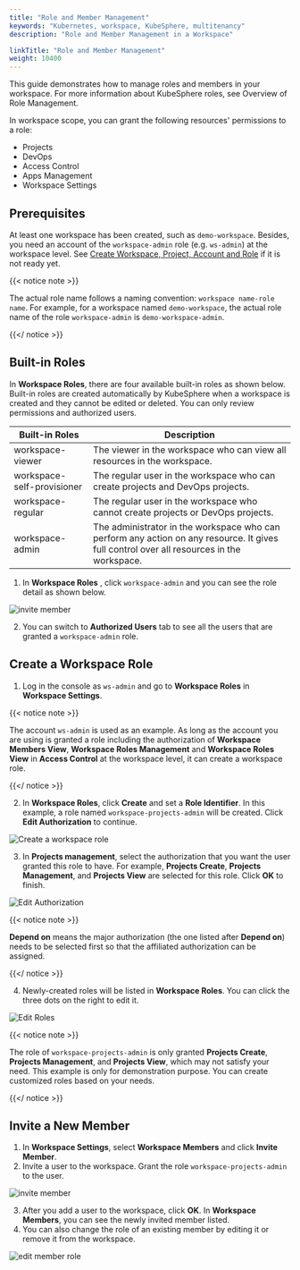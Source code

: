 ```yaml
---
title: "Role and Member Management"
keywords: "Kubernetes, workspace, KubeSphere, multitenancy"
description: "Role and Member Management in a Workspace"

linkTitle: "Role and Member Management"
weight: 10400
---
```


This guide demonstrates how to manage roles and members in your workspace. For more information about KubeSphere roles, see Overview of Role Management.

In workspace scope, you can grant the following resources' permissions to a role:

- Projects
- DevOps
- Access Control
- Apps Management
- Workspace Settings

## Prerequisites

At least one workspace has been created, such as `demo-workspace`. Besides, you need an account of the `workspace-admin` role (e.g. `ws-admin`) at the workspace level. See [Create Workspace, Project, Account and Role](../../quick-start/create-workspace-and-project/) if it is not ready yet.

{{< notice note >}} 

The actual role name follows a naming convention: `workspace name-role name`. For example, for a workspace named `demo-workspace`, the actual role name of the role `workspace-admin` is `demo-workspace-admin`.

{{</ notice >}} 

## Built-in Roles

In **Workspace Roles**, there are four available built-in roles as shown below. Built-in roles are created automatically by KubeSphere when a workspace is created and they cannot be edited or deleted. You can only review permissions and authorized users.

| Built-in Roles     | Description                                                  |
| ------------------ | ------------------------------------------------------------ |
| workspace-viewer | The viewer in the workspace who can view all resources in the workspace. |
| workspace-self-provisioner     | The regular user in the workspace who can create projects and DevOps projects. |
| workspace-regular   | The regular user in the workspace who cannot create projects or DevOps projects. |
| workspace-admin     | The administrator in the workspace who can perform any action on any resource. It gives full control over all resources in the workspace. |

1. In **Workspace Roles** , click  `workspace-admin` and you can see the role detail as shown below.

![invite member](/images/docs/ws-admin/workspace_role_detail.png)

2. You can switch to **Authorized Users** tab to see all the users that are granted a `workspace-admin` role.

## Create a Workspace Role

1. Log in the console as `ws-admin` and go to **Workspace Roles** in **Workspace Settings**.

{{< notice note >}}

The account `ws-admin` is used as an example. As long as the account you are using is granted a role including the authorization of **Workspace Members View**, **Workspace Roles Management** and **Workspace Roles View** in **Access Control** at the workspace level, it can create a workspace role.

{{</ notice >}} 

2. In **Workspace Roles**, click **Create** and set a **Role Identifier**. In this example, a role named `workspace-projects-admin` will be created. Click **Edit Authorization** to continue.

![Create a workspace role](/images/docs/ws-admin/workspace_role_create_step1.png)

3. In **Projects management**, select the authorization that you want the user granted this role to have. For example, **Projects Create**, **Projects Management**, and **Projects View** are selected for this role. Click **OK** to finish.

![Edit Authorization](/images/docs/ws-admin/workspace_role_create_step2.png)

{{< notice note >}} 

**Depend on** means the major authorization (the one listed after **Depend on**) needs to be selected first so that the affiliated authorization can be assigned.

{{</ notice >}} 

4. Newly-created roles will be listed in **Workspace Roles**. You can click the three dots on the right to edit it.

![Edit Roles](/images/docs/ws-admin/workspace_role_edit.png)

{{< notice note >}} 

The role of `workspace-projects-admin` is only granted **Projects Create**, **Projects Management**, and **Projects View**, which may not satisfy your need. This example is only for demonstration purpose. You can create customized roles based on your needs.

{{</ notice >}} 

## Invite a New Member

1. In **Workspace Settings**, select **Workspace Members** and click **Invite Member**.
2. Invite a user to the workspace. Grant the role `workspace-projects-admin` to the user. 

![invite member](/images/docs/ws-admin/workspace_invite_user.png)


3. After you add a user to the workspace, click **OK**. In **Workspace Members**, you can see the newly invited member listed.
4. You can also change the role of an existing member by editing it or remove it from the workspace.

![edit member role](/images/docs/ws-admin/workspace_user_edit.png)

